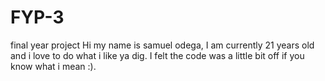 # FYP-3
final year project
Hi my name is samuel odega, I am currently 21 years old and i love to do what i like ya dig.
I felt the code was a little bit off if you know what i mean :).
